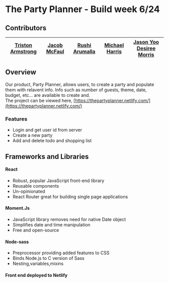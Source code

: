 
# The Party Planner - Build week 6/24
## Contributors 
|                                                                                         [Triston Armstrong]( https://github.com/Tarmstrong95)                                                                                          |                                                                                              [Jacob McFaul ](https://github.com/McTrip777)                                                                                               |                                                                                       [Rushi Arumalla ](https://github.com/rushi444)                                                                                       |                                                                                      [Michael Harris](https://github.com/immichaelharris)                                                                                      |                                                                                    [Jason Yoo](https://github.com/JasonYoo) [Desiree Morris](https://github.com/desiquinn)                                                                                     |
| :-----------------------------------------------------------------------------------------------------------------------------------------------------------------------------------------------------------------------------: | :--------------------------------------------------------------------------------------------------------------------------------------------------------------------------------------------------------------------------------------: | :------------------------------------------------------------------------------------------------------------------------------------------------------------------------------------------------------------------------: | :----------------------------------------------------------------------------------------------------------------------------------------------------------------------------------------------------------------------: | :-----------------------------------------------------------------------------------------------------------------------------------------------------------------------------------------------------------------------: |

## Overview
Our product, Party Planner,  allows users, to create a party and populate them with relavent info. Info such as number of guests, theme, date, budget, etc... are available to create and. <br>
The project can be viewed here, [https://thepartyplanner.netlify.com/](https://thepartyplanner.netlify.com/)
### Features
  * Login and get user id from server 
  * Create a new party
  * Add and delete todo and shopping list
## Frameworks and Libraries 
#### React
* Robust, popular JavaScript front-end library
* Reusable components
* Un-opinionated
* React Router great for building single page applications
#### Moment.Js
* JavaScript library removes need for native Date object
* Simplifies date and time manipulation
* Free and open-source
  
#### Node-sass
* Preprocessor providing added features to CSS
* Binds Node.js to C version of Sass
* Nesting,variables,mixins

#### Front end deployed to Netlify
